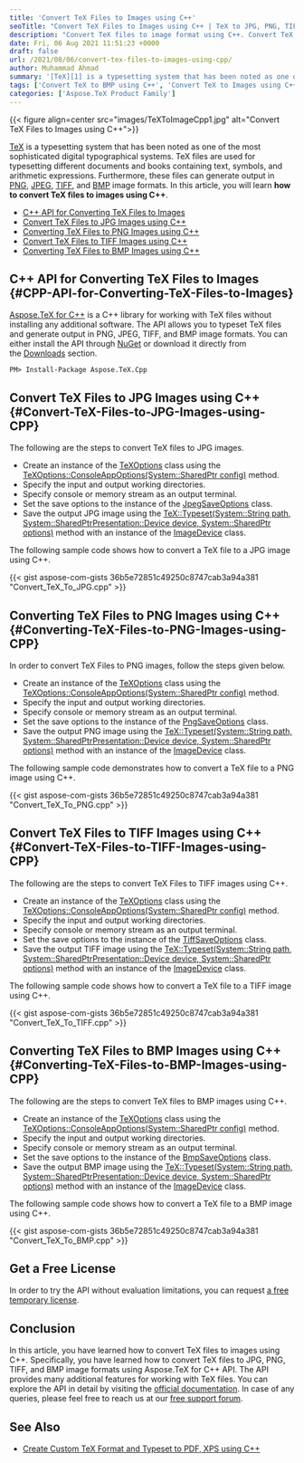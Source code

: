 ```yaml
---
title: 'Convert TeX Files to Images using C++'
seoTitle: "Convert TeX Files to Images using C++ | TeX to JPG, PNG, TIFF, and BMP"
description: "Convert TeX files to image format using C++. Convert TeX to JPG, PNG, TIFF, and BMP image formats within your C++ applications."
date: Fri, 06 Aug 2021 11:51:23 +0000
draft: false
url: /2021/08/06/convert-tex-files-to-images-using-cpp/
author: Muhammad Ahmad
summary: '[TeX][1] is a typesetting system that has been noted as one of the most sophisticated digital typographical systems. TeX files are used for typesetting different documents and books containing text, symbols, and arithmetic expressions. Furthermore, these files can generate output in [PNG][2], [JPEG][3], [TIFF][4], and [BMP][5] image formats. In this article, you will learn **how to convert TeX files to images using C++**.'
tags: ['Convert TeX to BMP using C++', 'Convert TeX to Images using C++', 'Convert TeX to JPG using C++', 'Convert TeX to PNG using C++', 'Convert TeX to TIFF using C++']
categories: ['Aspose.TeX Product Family']
---
```




{{< figure align=center src="images/TeXToImageCpp1.jpg" alt="Convert TeX Files to Images using C++">}}


[TeX][6] is a typesetting system that has been noted as one of the most sophisticated digital typographical systems. TeX files are used for typesetting different documents and books containing text, symbols, and arithmetic expressions. Furthermore, these files can generate output in [PNG][7], [JPEG][8], [TIFF][9], and [BMP][10] image formats. In this article, you will learn **how to convert TeX files to images using C++**.

*   [C++ API for Converting TeX Files to Images][11]
*   [Convert TeX Files to JPG Images using C++][12]
*   [Converting TeX Files to PNG Images using C++][13]
*   [Convert TeX Files to TIFF Images using C++][14]
*   [Converting TeX Files to BMP Images using C++][15]

## C++ API for Converting TeX Files to Images {#CPP-API-for-Converting-TeX-Files-to-Images}

[Aspose.TeX for C++][16] is a C++ library for working with TeX files without installing any additional software. The API allows you to typeset TeX files and generate output in PNG, JPEG, TIFF, and BMP image formats. You can either install the API through [NuGet][17] or download it directly from the [Downloads][18] section.

```
PM> Install-Package Aspose.TeX.Cpp
```

## Convert TeX Files to JPG Images using C++ {#Convert-TeX-Files-to-JPG-Images-using-CPP}

The following are the steps to convert TeX files to JPG images.

*   Create an instance of the [TeXOptions][19] class using the [TeXOptions::ConsoleAppOptions(System::SharedPtr<TeXConfig> config)][20] method.
*   Specify the input and output working directories.
*   Specify console or memory stream as an output terminal.
*   Set the save options to the instance of the [JpegSaveOptions][21] class.
*   Save the output JPG image using the [TeX::Typeset(System::String path, System::SharedPtr<Presentation::Device> device, System::SharedPtr<TeXOptions> options)][22] method with an instance of the [ImageDevice][23] class.

The following sample code shows how to convert a TeX file to a JPG image using C++.

{{< gist aspose-com-gists 36b5e72851c49250c8747cab3a94a381 "Convert_TeX_To_JPG.cpp" >}}

## Converting TeX Files to PNG Images using C++ {#Converting-TeX-Files-to-PNG-Images-using-CPP}

In order to convert TeX Files to PNG images, follow the steps given below.

*   Create an instance of the [TeXOptions][24] class using the [TeXOptions::ConsoleAppOptions(System::SharedPtr<TeXConfig> config)][25] method.
*   Specify the input and output working directories.
*   Specify console or memory stream as an output terminal.
*   Set the save options to the instance of the [PngSaveOptions][26] class.
*   Save the output PNG image using the [TeX::Typeset(System::String path, System::SharedPtr<Presentation::Device> device, System::SharedPtr<TeXOptions> options)][27] method with an instance of the [ImageDevice][28] class.

The following sample code demonstrates how to convert a TeX file to a PNG image using C++.

{{< gist aspose-com-gists 36b5e72851c49250c8747cab3a94a381 "Convert_TeX_To_PNG.cpp" >}}

## Convert TeX Files to TIFF Images using C++ {#Convert-TeX-Files-to-TIFF-Images-using-CPP}

The following are the steps to convert TeX Files to TIFF images using C++.

*   Create an instance of the [TeXOptions][29] class using the [TeXOptions::ConsoleAppOptions(System::SharedPtr<TeXConfig> config)][30] method.
*   Specify the input and output working directories.
*   Specify console or memory stream as an output terminal.
*   Set the save options to the instance of the [TiffSaveOptions][31] class.
*   Save the output TIFF image using the [TeX::Typeset(System::String path, System::SharedPtr<Presentation::Device> device, System::SharedPtr<TeXOptions> options)][32] method with an instance of the [ImageDevice][33] class.

The following sample code shows how to convert a TeX file to a TIFF image using C++.

{{< gist aspose-com-gists 36b5e72851c49250c8747cab3a94a381 "Convert_TeX_To_TIFF.cpp" >}}

## Converting TeX Files to BMP Images using C++ {#Converting-TeX-Files-to-BMP-Images-using-CPP}

The following are the steps to convert TeX files to BMP images using C++.

*   Create an instance of the [TeXOptions][34] class using the [TeXOptions::ConsoleAppOptions(System::SharedPtr<TeXConfig> config)][35] method.
*   Specify the input and output working directories.
*   Specify console or memory stream as an output terminal.
*   Set the save options to the instance of the [BmpSaveOptions][36] class.
*   Save the output BMP image using the [TeX::Typeset(System::String path, System::SharedPtr<Presentation::Device> device, System::SharedPtr<TeXOptions> options)][37] method with an instance of the [ImageDevice][38] class.

The following sample code shows how to convert a TeX file to a BMP image using C++.

{{< gist aspose-com-gists 36b5e72851c49250c8747cab3a94a381 "Convert_TeX_To_BMP.cpp" >}}

## Get a Free License

In order to try the API without evaluation limitations, you can request [a free temporary license][39].

## Conclusion

In this article, you have learned how to convert TeX files to images using C++. Specifically, you have learned how to convert TeX files to JPG, PNG, TIFF, and BMP image formats using Aspose.TeX for C++ API. The API provides many additional features for working with TeX files. You can explore the API in detail by visiting the [official documentation][40]. In case of any queries, please feel free to reach us at our [free support forum][41].

## See Also

*   [Create Custom TeX Format and Typeset to PDF, XPS using C++][42]




[1]: https://docs.fileformat.com/page-description-language/tex/
[2]: https://docs.fileformat.com/image/png/
[3]: https://docs.fileformat.com/image/jpeg/
[4]: https://docs.fileformat.com/image/tiff/
[5]: https://docs.fileformat.com/image/bmp/
[6]: https://docs.fileformat.com/page-description-language/tex/
[7]: https://docs.fileformat.com/image/png/
[8]: https://docs.fileformat.com/image/jpeg/
[9]: https://docs.fileformat.com/image/tiff/
[10]: https://docs.fileformat.com/image/bmp/
[11]: #CPP-API-for-Converting-TeX-Files-to-Images
[12]: #Convert-TeX-Files-to-JPG-Images-using-CPP
[13]: #Converting-TeX-Files-to-PNG-Images-using-CPP
[14]: #Convert-TeX-Files-to-TIFF-Images-using-CPP
[15]: #Converting-TeX-Files-to-BMP-Images-using-CPP
[16]: https://products.aspose.com/tex/cpp
[17]: https://www.nuget.org/packages/Aspose.TeX.Cpp
[18]: https://downloads.aspose.com/tex/cpp
[19]: https://apireference.aspose.com/tex/cpp/class/aspose.te_x.te_x_options
[20]: https://apireference.aspose.com/tex/cpp/class/aspose.te_x.te_x_options#ad8aec9c3ff198c9b1e0f36927c44179d
[21]: https://apireference.aspose.com/tex/cpp/class/aspose.te_x.presentation.image.jpeg_save_options
[22]: https://apireference.aspose.com/tex/cpp/class/aspose.te_x.te_x#a1e44671b868bbade85c8572fcbf6bb0b
[23]: https://apireference.aspose.com/tex/cpp/class/aspose.te_x.presentation.image.image_device
[24]: https://apireference.aspose.com/tex/cpp/class/aspose.te_x.te_x_options
[25]: https://apireference.aspose.com/tex/cpp/class/aspose.te_x.te_x_options#ad8aec9c3ff198c9b1e0f36927c44179d
[26]: https://apireference.aspose.com/tex/cpp/class/aspose.te_x.presentation.image.png_save_options
[27]: https://apireference.aspose.com/tex/cpp/class/aspose.te_x.te_x#a1e44671b868bbade85c8572fcbf6bb0b
[28]: https://apireference.aspose.com/tex/cpp/class/aspose.te_x.presentation.image.image_device
[29]: https://apireference.aspose.com/tex/cpp/class/aspose.te_x.te_x_options
[30]: https://apireference.aspose.com/tex/cpp/class/aspose.te_x.te_x_options#ad8aec9c3ff198c9b1e0f36927c44179d
[31]: https://apireference.aspose.com/tex/cpp/class/aspose.te_x.presentation.image.tiff_save_options
[32]: https://apireference.aspose.com/tex/cpp/class/aspose.te_x.te_x#a1e44671b868bbade85c8572fcbf6bb0b
[33]: https://apireference.aspose.com/tex/cpp/class/aspose.te_x.presentation.image.image_device
[34]: https://apireference.aspose.com/tex/cpp/class/aspose.te_x.te_x_options
[35]: https://apireference.aspose.com/tex/cpp/class/aspose.te_x.te_x_options#ad8aec9c3ff198c9b1e0f36927c44179d
[36]: https://apireference.aspose.com/tex/cpp/class/aspose.te_x.presentation.image.bmp_save_options
[37]: https://apireference.aspose.com/tex/cpp/class/aspose.te_x.te_x#a1e44671b868bbade85c8572fcbf6bb0b
[38]: https://apireference.aspose.com/tex/cpp/class/aspose.te_x.presentation.image.image_device
[39]: https://purchase.aspose.com/temporary-license
[40]: https://docs.aspose.com/tex/cpp/
[41]: https://forum.aspose.com/c/tex/47
[42]: https://blog.aspose.com/2021/05/21/create-custom-tex-format-and-typeset-to-pdf-xps-using-cpp/





